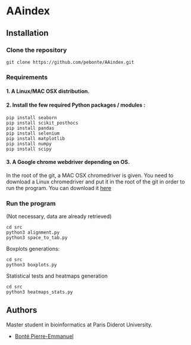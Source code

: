 # AAindex

## Installation

### Clone the repository
```
git clone https://github.com/pebonte/AAindex.git
```
### Requirements

#### 1. A Linux/MAC OSX distribution.

#### 2. Install the few required Python packages / modules :
```
pip install seaborn
pip install scikit_posthocs
pip install pandas
pip install selenium
pip install matplotlib
pip install numpy
pip install scipy
```
#### 3. A Google chrome webdriver depending on OS.
In the root of the git, a MAC OSX chromedriver is given. You need to download a Linux chromedriver and put it in the root of the git in order to run the program. You can download it [here](https://chromedriver.storage.googleapis.com/index.html?path=2.45/)


### Run the program

(Not necessary, data are already retrieved)
```
cd src
python3 alignment.py
python3 space_to_tab.py
```

Boxplots generations:
```
cd src
python3 boxplots.py
```

Statistical tests and heatmaps generation
```
cd src
python3 heatmaps_stats.py
```

## Authors

Master student in bioinformatics at Paris Diderot University.
- [Bonté Pierre-Emmanuel](https://github.com/pebonte/AAindex)

